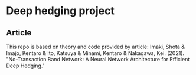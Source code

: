 Deep hedging project
===================================

## Article
This repo is based on theory and code provided by article: Imaki, Shota & Imajo, Kentaro & Ito, Katsuya & Minami, Kentaro & Nakagawa, Kei. (2021). 
"No-Transaction Band Network: A Neural Network Architecture for Efficient Deep Hedging."
